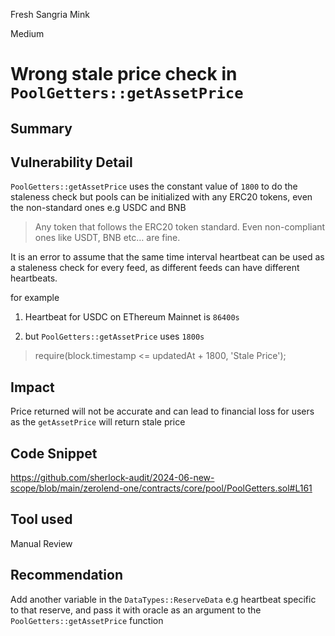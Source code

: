 Fresh Sangria Mink

Medium

# Wrong stale price check in `PoolGetters::getAssetPrice`

## Summary

## Vulnerability Detail
`PoolGetters::getAssetPrice` uses the constant value of `1800` to do the staleness check but pools can be initialized with any ERC20 tokens, even the non-standard ones e.g USDC and BNB
>Any token that follows the ERC20 token standard. Even non-compliant ones like USDT, BNB etc… are fine.

It is an error to assume that the same time interval heartbeat can be used as a staleness check for every feed, as different feeds can have different heartbeats.

for example
1. Heartbeat for USDC on EThereum Mainnet is `86400s`

2. but `PoolGetters::getAssetPrice` uses `1800s`
>require(block.timestamp <= updatedAt + 1800, 'Stale Price');
## Impact
Price returned will not be accurate and can lead to financial loss for users as the `getAssetPrice` will return stale price
## Code Snippet
https://github.com/sherlock-audit/2024-06-new-scope/blob/main/zerolend-one/contracts/core/pool/PoolGetters.sol#L161
## Tool used

Manual Review

## Recommendation
Add another variable in the `DataTypes::ReserveData` e.g heartbeat specific to that reserve, and pass it with oracle as an argument to the `PoolGetters::getAssetPrice` function